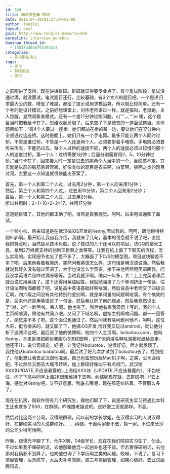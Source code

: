 ```yaml
---
id: 569
title: 面试那些事-群硕
date: 2011-04-30T01:27:04+00:00
author: tanglei
layout: post
guid: http://www.tanglei.name/?p=569
permalink: interview_qunshuo
duoshuo_thread_id:
  - 1351844048792453413
categories:
  - 实习那些事儿
tags:
  - 实习
  - 群硕面试
  - 面试
---
```

之前刚讲了汉得，现在讲讲群硕。群硕就显得要专业点了。有个笔试阶段，笔试没通过滴，就没面试。笔试题目还行，比较基础，有3个大点的题目吧。一个是递归求最大公约数，降低了难度，都给了提示说用求模运算。所以就比较简单。还有一个考的是设计模式，之前好想课堂上，刘伟老师讲过一样。就是猫叫，老鼠跑，主人惊醒。显然观察者模式。还有一个是17分钟过桥问题。o(︶︿︶)o 唉，这个题目当时把我给卡在了。思维收到局限了。后来查了下是微软的一道面试题目。具体题目如下：“有4个人要过一座桥。她们都站在桥的某一边，要让她们在17分钟内全部通过这座桥。这时是晚上。她们只有一个手电筒。最多只能让两个人同时过桥。不管是谁过桥，不管是一个人还是两个人，必须要带着手电筒。手电筒必须要传来传去，不能扔过去。每个人过桥的速度不同，两个人的速度必须以较慢的那个人的速度过桥。第一个人：过桥需要1分钟；后面分别需要用2，5，10分钟过桥。”当时卡在了，回来接人时一定是过去的那两个人当中的一个，当然搞不定。其实就是以前的脑筋急转弯嘛，好像类似的题目是农夫啊，白菜啊，狼啊之类的题目过河。主要这一点知道就很快能出答案了。

<div id="_mcePaste">
  首先，第一个人和第二个人过，过去用2分钟，第一个人回来用1分钟；
</div>

<div id="_mcePaste">
  然后，第三个人和第四个人过,，过去用10分钟，第二个人回来用2分钟；
</div>

<div id="_mcePaste">
  最后，第一个人和第二个人过，过去用2分钟。
</div>

<div id="_mcePaste">
  所以共用时：2+1+10+2+2=17。共用17分钟
</div>

这道题目错了。其他的都正确了吧，当然是自我感觉。呵呵。后来电话通知了面试。

一个帅小伙，后来知道是在武汉搞iOS开发的Kenny,面试我的。呵呵，跟他聊得特别high啊。最开始让我自我介绍，我就来了几句，基本的信息就不说了吧，直接我的特点吧，当然是从技术角度。说了做过的几个还可以的项目，访QQ的聊天工具，拿到2万经费支持的创新项目啊之类等等。让我在纸上画了下聊天的流程，怎么实现的。实现细节也忘了差不多了，大概画了下C/S的模型图。项目这块聊差不多了吧。后来他看着我简历，突然问我英语怎么样，这句话是用汉语说滴。然后我就说我好久没有碰过英语了，大学也没怎么学英语。接下来他居然用英语面我，问我没学英语六级咋过滴呀等等。当时我就汗啊。确实一年多，大二上上完英语课后就没说过用英语了。这下还得用英语回答。我就勉强凑了几个单词挤出一句话，估计语法啊啥滴都错了吧。说是高中英语基础好啊啥滴，然后说高中老师交了四级词汇啊，四六级之间没有其他特别的差别啊，就是单词量的问题啊啥滴。有个搞笑的是，后来他还是用英语说了一句话，然后我认同了他的观点，然后我竟然说出了“对，对”.一脸黑线。丢人啊。他也笑了。然后他有看我简历上写的，我的个人主页啊啥滴，跟他有共同点吧。又问了下域名啊，虚拟主机啊啥问题。都一一回答了。感觉差不多了吧。这个面试也通过了。然后问我有啥问题问他不，呵呵。这位大哥，挺合得来的。就又聊了下，他搞iOS开发,恰好我又玩过android，就让他分析下这两平台吧。最后说了他的微博啊，他的个人主页啊。boluotou.com，他叫Kenny，本来是想把那张我画C/S流程图啊，记了他的域名啊啥滴那张纸给拿走，他还不让。说公司规定。好吧，让我记住boluotou，说很好记。后才就发现了，我找他从luobotou luobutou啊。最后试了好几次才试到了boluotou去了。找到他了。他挺想让我去武汉跟他混滴，自己也蛮想玩玩Mac机子啊，之类，公司会给配。不过然后又想去大城市转转，加上群硕好像似乎有点抠门，武汉给XXX(UPDATE,不应该暴露的).上海给XXX块（UPDATE,不应该暴露的），不包吃住，问了下高中同学上海2K很难维持下去啊。纠结呢现在就。去群硕吧，if去上海，感觉对Kenny吧，又不好意思。到底去哪呢，现在都还纠结着。不管那么多了。

现在在机房，刚软件院有几个研究生，跟他们聊了下，说是研究生实习待遇比本科生比也就多了500，在群硕。昨晚跟老姐说吧。说好像工资就那样。不高。

然后对比这两个公司，汉得跟群硕，问以前的学长学姐，在汉得实习的人说汉得好，在群硕实习的人说群硕好。……纠结，干脆两家都不去，换一家。不过来长沙的公司少得可怜啊。

昨晚，跟谭光华聊了下，他牛X啊，04级学长，现在在我们院招实习生了，创业。不过如果我不保研的话，去他那跟他混一起创业也还不错。但若要保研的话，去他那对我俩都不划算了。也向他咨询了下学历啊之类的问题。哎呀，不说了。复习下项目管理，后天练车，大后天补考驾照，周三考项目管理，如果心情好，去武汉面腾讯去。
